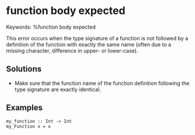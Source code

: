 # function body expected

Keywords: %function body expected

This error occurs when the type signature of a function is not followed by a definition of the
function with exactly the same name (often due to a missing character, difference in upper- or
lower-case).

## Solutions

- Make sure that the function name of the function definition following the type signature are 
exactly identical.

## Examples

```clean
my_function :: Int -> Int
my_Function x = x
```
